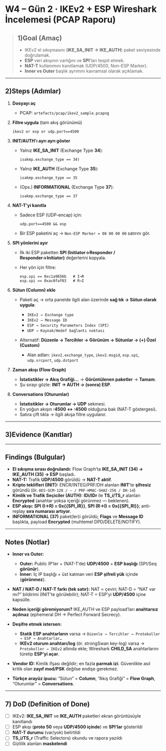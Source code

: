 
# W4 – Gün 2 · IKEv2 + ESP Wireshark İncelemesi (PCAP Raporu)

> ## 1)Goal (Amaç)  
> - IKEv2 el sıkışmasını (**IKE_SA_INIT → IKE_AUTH**) paket seviyesinde doğrulamak.  
> - **ESP** veri akışının varlığını ve **SPI**’ları tespit etmek.  
> - **NAT-T** kullanımını kanıtlamak (UDP/4500, Non-ESP Marker).  
> - **Inner vs Outer** başlık ayrımını kavramsal olarak açıklamak.  

---

## 2)Steps (Adımlar)

1) **Dosyayı aç**  
   - PCAP: `artefacts/pcap/ikev2_sample.pcapng`
   
2) **Filtre uygula** (tam akış görünümü)  
   ```wireshark
   ikev2 or esp or udp.port==4500

3. **INIT/AUTH’ı ayrı ayrı göster**

   * Yalnız **IKE\_SA\_INIT** (Exchange Type **34**):

     ```wireshark
     isakmp.exchange_type == 34)
     ```
   * Yalnız **IKE\_AUTH** (Exchange Type **35**):

     ```wireshark
     isakmp.exchange_type == 35
     ```
   * (Ops.) **INFORMATIONAL** (Exchange Type **37**):

     ```wireshark
     isakmp.exchange_type == 37
     ```

4. **NAT-T’yi kanıtla**

   * Sadece ESP (UDP-encap) için:

     ```wireshark
     udp.port==4500 && esp
     ```
   * Bir ESP paketini aç → `Non-ESP Marker = 00 00 00 00` satırını gör.

  
5. **SPI yönlerini ayır**

   * İlk iki ESP paketten **SPI (Initiator→Responder / Responder→Initiator)** değerlerini kopyala.
   * Her yön için filtre:

     ```wireshark
     esp.spi == 0xc1a9656b   # I→R 
     esp.spi == 0xac0faf03   # R→I
     ```

6. **Sütun (Column) ekle**

   * Paketi aç → orta panelde ilgili alan üzerinde **sağ tık → Sütun olarak uygula**:

     * `IKEv2 → Exchange type`
     * `IKEv2 → Message ID`
     * `ESP → Security Parameters Index (SPI)`
     * `UDP → Kaynak/Hedef bağlantı noktası`
   * Alternatif: **Düzenle → Tercihler → Görünüm → Sütunlar → (+) Özel (Custom)**

     * Alan adları: `ikev2.exchange_type`, `ikev2.msgid`, `esp.spi`, `udp.srcport`, `udp.dstport`

7. **Zaman akışı (Flow Graph)**

   * **İstatistikler → Akış Grafiği…** → **Görüntülenen paketler** → **Tamam**.
   * Şu sırayı gözle: **INIT → AUTH → (sonra) ESP**.

8. **Conversations (Oturumlar)**

   * **İstatistikler → Oturumlar → UDP** sekmesi.
   * En yoğun akışın **:4500 ↔ :4500** olduğuna bak (NAT-T göstergesi).
   * Satıra çift tıkla → ilgili akışa filtre uygulanır.

---

## 3)Evidence (Kanıtlar)




---

## Findings (Bulgular)

* **El sıkışma sırası doğrulandı:** Flow Graph’ta **IKE\_SA\_INIT (34) → IKE\_AUTH (35) → ESP** başladı.
* **NAT-T:** Trafik **UDP/4500** görüldü → **NAT-T aktif**.
* **Kripto teklifleri (INIT):** ENCR/INTEG/PRF/DH alanları **INIT**’te **şifresiz** göründü (ör. `AES-GCM-128 / – / PRF-HMAC-SHA2-256 / DH-14`)
* **Kimlik ve Trafik Seçiciler (AUTH):** **IDi/IDr** ile **TS\_i/TS\_r** alanları **Encrypted** (anahtar yoksa içeriği görünmez — beklenen).
* **ESP akışı:** **SPI (I→R) = 0x{{SPI\_IR}}**, **SPI (R→I) = 0x{{SPI\_RI}}**; anti-replay **sıra numarası artıyor**.
* **INFORMATIONAL (37)** paket(ler)i görüldü; **Flags** ve **Message ID** başlıkta, payload **Encrypted** (muhtemel DPD/DELETE/NOTIFY).

---

## Notes (Notlar)

* **Inner vs Outer:**

  * **Outer:** Public IP’ler + (NAT-T’de) **UDP/4500** + **ESP başlığı** (SPI/Seq **görünür**).
  * **Inner:** İç IP başlığı + üst katman veri **ESP şifreli yük** içinde (**görünmez**).
* **NAT / NAT-D / NAT-T farkı (tek satır):** NAT = çeviri; NAT-D = “NAT var mı?” bildirimi (INIT’te görülebilir); NAT-T = ESP’yi **UDP/4500** içine kapsülle.
* **Neden içeriği göremiyorum?** IKE\_AUTH ve ESP payload’ları **anahtarsız açılmaz** (ephemeral DH → Perfect Forward Secrecy).
* **Deşifre etmek istersen:**

  * **Statik ESP anahtarların** varsa → `Düzenle → Tercihler → Protokoller → ESP → Anahtarlar…`
  * **IKEv2 oturum anahtarı/log** (ör. strongSwan key-log) varsa → `Protokoller → IKEv2` altında ekle; Wireshark **CHILD\_SA** anahtarlarını türetip **ESP’yi açar**.
* **Vendor ID:** Kimlik ifşası değildir; en fazla **parmak izi**. Güvenlikte asıl kritik olan **zayıf mod/PSK** değilse endişe gerekmez.
* **Türkçe arayüz ipucu:** “Sütun” = **Column**, “Akış Grafiği” = **Flow Graph**, “Oturumlar” = **Conversations**.

---

## 7) DoD (Definition of Done)
- [ ] IKEv2: **IKE_SA_INIT** ve **IKE_AUTH** paketleri ekran görüntüsüyle kanıtlandı  
- [ ] ESP akışı (**proto 50** veya **UDP/4500 içinde**) ve **SPI’lar** gösterildi  
- [ ] **NAT-T durumu** (var/yok) belirtildi  
- [ ] **TS_i/TS_r** (Traffic Selectors) okundu ve rapora yazıldı  
- [ ] Gizlilik alanları **maskelendi**
